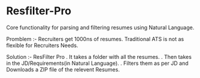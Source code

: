 # Resfilter-Pro
Core functionality for parsing and filtering resumes using Natural Language.

Promblem :- Recruiters get 1000ns of resumes. Traditional ATS is not as flexible for Recruiters Needs.

Solution :- ResFilter Pro 
. It takes a folder with all the resumes.
. Then takes in the JD/Requirements(in Natural Language).
. Filters them as per JD and Downloads a ZIP file of the relevent Resumes. 
